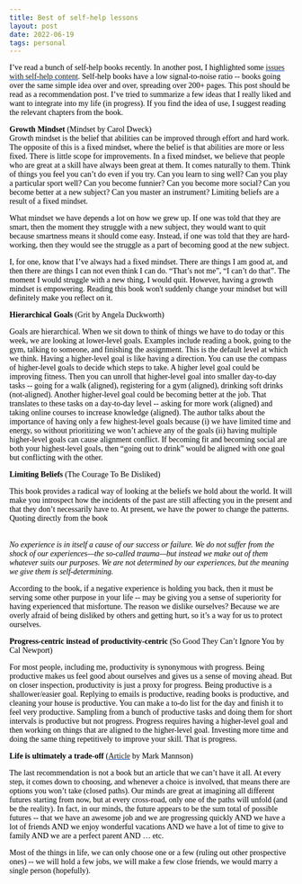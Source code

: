 ```yaml
---
title: Best of self-help lessons
layout: post
date: 2022-06-19
tags: personal
---
```

<p style="color: rgb(26, 26, 26)" class="body"><span style="color: rgb(0, 0, 0); font-family: Calibri Regular; font-weight: 400">I’ve read a bunch of self-help books recently. In another post, I highlighted some </span><span style="color: rgb(17, 85, 204); font-family: Calibri Regular; font-weight: 400"><u><a target="_blank" href="https://docs.google.com/document/d/19OY24MQPyahQH3LS2hPBBVOUa_J5BQCwRCbEiEWgTlc/edit#heading=h.6uqq6n3ti9jq" style="text-decoration: none">issues with self-help content</a></u></span><span style="color: rgb(0, 0, 0); font-family: Calibri Regular; font-weight: 400">. Self-help books have a low signal-to-noise ratio -- books going over the same simple idea over and over, spreading over 200+ pages. This post should be read as a recommendation post. I’ve tried to summarize a few ideas that I really liked and want to integrate into my life (in progress). If you find the idea of use, I suggest reading the relevant chapters from the book.</span></p><p style="color: rgb(26, 26, 26); margin-bottom: 8px" class="body"><span style="color: rgb(0, 0, 0); font-family: Calibri Regular; font-weight: 400"><strong>Growth Mindset</strong> (Mindset by Carol Dweck)</span><br><span style="color: rgb(0, 0, 0); font-family: Calibri Regular; font-weight: 400">Growth mindset is the belief that abilities can be improved through effort and hard work. The opposite of this is a fixed mindset, where the belief is that abilities are more or less fixed. There is little scope for improvements. In a fixed mindset, we believe that people who are great at a skill have always been great at them. It comes naturally to them. Think of things you feel you can’t do even if you try. Can you learn to sing well? Can you play a particular sport well? Can you become funnier? Can you become more social? Can you become better at a new subject? Can you master an instrument? Limiting beliefs are a result of a fixed mindset.</span></p><p style="margin-bottom: 0pt" class="body"></p><p style="margin-bottom: 0pt" class="body"><span style="color: rgb(0, 0, 0); font-family: Calibri Regular; font-weight: 400">What mindset we have depends a lot on how we grew up. If one was told that they are smart, then the moment they struggle with a new subject, they would want to quit because smartness means it should come easy. Instead, if one was told that they are hard-working, then they would see the struggle as a part of becoming good at the new subject.</span></p><p style="margin-bottom: 0pt" class="body"></p><p style="margin-bottom: 8px" class="body"><span style="color: rgb(0, 0, 0); font-family: Calibri Regular; font-weight: 400">I, for one, know that I’ve always had a fixed mindset. There are things I am good at, and then there are things I can not even think I can do. “That’s not me”, “I can’t do that”. The moment I would struggle with a new thing, I would quit. However, having a growth mindset is empowering. Reading this book won't suddenly change your mindset but will definitely make you reflect on it.</span></p><p style="margin-bottom: 0pt" class="body"></p><p style="margin-bottom: 0pt" class="body"><span style="color: rgb(0, 0, 0); font-family: Calibri Regular; font-weight: 400"><strong>Hierarchical Goals</strong> (Grit by Angela Duckworth)</span></p><p style="margin-bottom: 0pt" class="body"><span style="color: rgb(0, 0, 0); font-family: Calibri Regular; font-weight: 400">Goals are hierarchical. When we sit down to think of things we have to do today or this week, we are looking at lower-level goals. Examples include reading a book, going to the gym, talking to someone, and finishing the assignment. This is the default level at which we think. Having a higher-level goal is like having a direction. You can use the compass of higher-level goals to decide which steps to take. A higher level goal could be improving fitness. Then you can unroll that higher-level goal into smaller day-to-day tasks -- going for a walk (aligned), registering for a gym (aligned), drinking soft drinks (not-aligned). Another higher-level goal could be becoming better at the job. That translates to these tasks on a day-to-day level -- asking for more work (aligned) and taking online courses to increase knowledge (aligned). The author talks about the importance of having only a few highest-level goals because (i) we have limited time and energy, so without prioritizing we won’t achieve any of the goals (ii) having multiple higher-level goals can cause alignment conflict. If becoming fit and becoming social are both your highest-level goals, then “going out to drink” would be aligned with one goal but conflicting with the other.</span></p><p style="margin-bottom: 0pt" class="body"></p><p style="margin-bottom: 0pt" class="body"><span style="color: rgb(0, 0, 0); font-family: Calibri Regular; font-weight: 400"><strong>Limiting Beliefs</strong> (The Courage To Be Disliked)</span></p><p style="margin-bottom: 0pt" class="body"><span style="color: rgb(0, 0, 0); font-family: Calibri Regular; font-weight: 400">This book provides a radical way of looking at the beliefs we hold about the world. It will make you introspect how the incidents of the past are still affecting you in the present and that they don’t necessarily have to. At present, we have the power to change the patterns. Quoting directly from the book</span></p><p style="margin-bottom: 0pt" class="body"><br><span style="color: rgb(0, 0, 0); font-family: Calibri Regular; font-weight: 400"><em>No experience is in itself a cause of our success or failure. We do not suffer from the shock of our experiences—the so-called trauma—but instead we make out of them whatever suits our purposes. We are not determined by our experiences, but the meaning we give them is self-determining.</em></span><br></p><p style="margin-bottom: 0pt" class="body"><span style="color: rgb(0, 0, 0); font-family: Calibri Regular; font-weight: 400">According to the book, if a negative experience is holding you back, then it must be serving some other purpose in your life -- may be giving you a sense of superiority for having experienced that misfortune. The reason we dislike ourselves? Because we are overly afraid of being disliked by others and getting hurt, so it’s a way for us to protect ourselves.</span></p><p style="margin-bottom: 0pt" class="body"></p><p style="margin-bottom: 0pt" class="body"><span style="color: rgb(0, 0, 0); font-family: Calibri Regular; font-weight: 400"><strong>Progress-centric instead of productivity-centric</strong> (So Good They Can’t Ignore You by Cal Newport)</span></p><p style="margin-bottom: 0pt" class="body"><span style="color: rgb(0, 0, 0); font-family: Calibri Regular; font-weight: 400">For most people, including me, productivity is synonymous with progress. Being productive makes us feel good about ourselves and gives us a sense of moving ahead. But on closer inspection, productivity is just a proxy for progress. Being productive is a shallower/easier goal. Replying to emails is productive, reading books is productive, and cleaning your house is productive. You can make a to-do list for the day and finish it to feel very productive. Sampling from a bunch of productive tasks and doing them for short intervals is productive but not progress. Progress requires having a higher-level goal and then working on things that are aligned to the higher-level goal. Investing more time and doing the same thing repetitively to improve your skill. That is progress.</span></p><p style="margin-bottom: 0pt" class="body"></p><p style="margin-bottom: 0pt" class="body"><span style="color: rgb(0, 0, 0); font-family: Calibri Regular; font-weight: 400"><strong>Life is ultimately a trade-off</strong> (</span><span style="color: rgb(17, 85, 204); font-family: Calibri Regular; font-weight: 400"><u><a target="_blank" href="https://markmanson.net/you-cant-have-it-all" style="text-decoration: none">Article</a></u></span><span style="color: rgb(0, 0, 0); font-family: Calibri Regular; font-weight: 400"> by Mark Mannson)</span></p><p style="margin-bottom: 0pt" class="body"><span style="color: rgb(0, 0, 0); font-family: Calibri Regular; font-weight: 400">The last recommendation is not a book but an article that we can’t have it all. At every step, it comes down to choosing, and whenever a choice is involved, that means there are options you won’t take (closed paths). Our minds are great at imagining all different futures starting from now, but at every cross-road, only one of the paths will unfold (and be the reality). In fact, in our minds, the future appears to be the sum total of possible futures -- that we have an awesome job and we are progressing quickly AND we have a lot of friends AND we enjoy wonderful vacations AND we have a lot of time to give to family AND we are a perfect parent AND … etc.</span></p><p style="margin-bottom: 0pt" class="body"></p><p style="margin-bottom: 0pt" class="body"><span style="color: rgb(0, 0, 0); font-family: Calibri Regular; font-weight: 400">Most of the things in life, we can only choose one or a few (ruling out other prospective ones) -- we will hold a few jobs, we will make a few close friends, we would marry a single person (hopefully).</span></p>